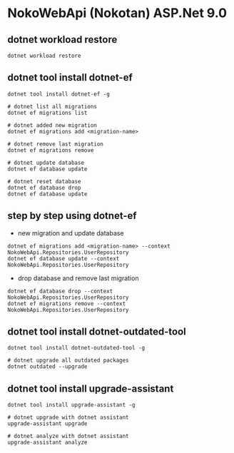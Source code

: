 # NokoWebApi (Nokotan) ASP.Net 9.0

## dotnet workload restore

```shell
dotnet workload restore
```

## dotnet tool install dotnet-ef

```shell
dotnet tool install dotnet-ef -g

# dotnet list all migrations
dotnet ef migrations list

# dotnet added new migration
dotnet ef migrations add <migration-name>

# dotnet remove last migration
dotnet ef migrations remove

# dotnet update database
dotnet ef database update

# dotnet reset database
dotnet ef database drop
dotnet ef database update
```

## step by step using dotnet-ef
- new migration and update database

```shell
dotnet ef migrations add <migration-name> --context NokoWebApi.Repositories.UserRepository
dotnet ef database update --context NokoWebApi.Repositories.UserRepository
```

- drop database and remove last migration

```shell
dotnet ef database drop --context NokoWebApi.Repositories.UserRepository
dotnet ef migrations remove --context NokoWebApi.Repositories.UserRepository
```

## dotnet tool install dotnet-outdated-tool

```shell
dotnet tool install dotnet-outdated-tool -g

# dotnet upgrade all outdated packages
dotnet outdated --upgrade
```

## dotnet tool install upgrade-assistant

```shell
dotnet tool install upgrade-assistant -g

# dotnet upgrade with dotnet assistant
upgrade-assistant upgrade

# dotnet analyze with dotnet assistant
upgrade-assistant analyze
```
